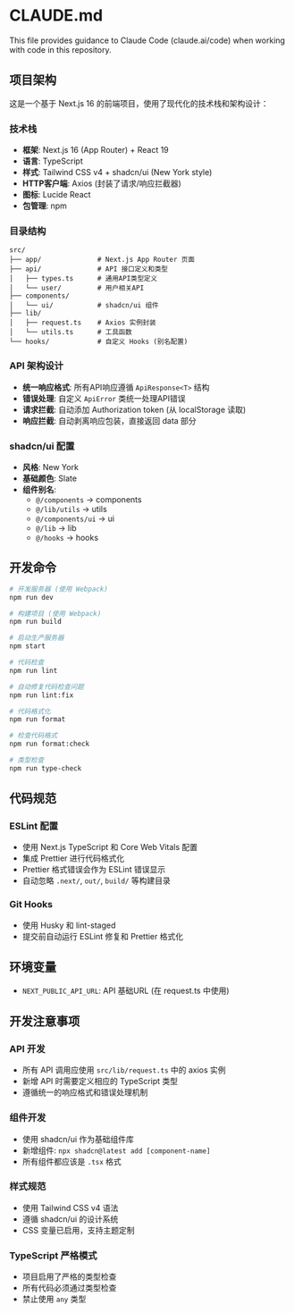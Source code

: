 # CLAUDE.md

This file provides guidance to Claude Code (claude.ai/code) when working with code in this repository.

## 项目架构

这是一个基于 Next.js 16 的前端项目，使用了现代化的技术栈和架构设计：

### 技术栈

- **框架**: Next.js 16 (App Router) + React 19
- **语言**: TypeScript
- **样式**: Tailwind CSS v4 + shadcn/ui (New York style)
- **HTTP客户端**: Axios (封装了请求/响应拦截器)
- **图标**: Lucide React
- **包管理**: npm

### 目录结构

```
src/
├── app/              # Next.js App Router 页面
├── api/              # API 接口定义和类型
│   ├── types.ts      # 通用API类型定义
│   └── user/         # 用户相关API
├── components/
│   └── ui/           # shadcn/ui 组件
├── lib/
│   ├── request.ts    # Axios 实例封装
│   └── utils.ts      # 工具函数
└── hooks/            # 自定义 Hooks (别名配置)
```

### API 架构设计

- **统一响应格式**: 所有API响应遵循 `ApiResponse<T>` 结构
- **错误处理**: 自定义 `ApiError` 类统一处理API错误
- **请求拦截**: 自动添加 Authorization token (从 localStorage 读取)
- **响应拦截**: 自动剥离响应包装，直接返回 data 部分

### shadcn/ui 配置

- **风格**: New York
- **基础颜色**: Slate
- **组件别名**:
  - `@/components` → components
  - `@/lib/utils` → utils
  - `@/components/ui` → ui
  - `@/lib` → lib
  - `@/hooks` → hooks

## 开发命令

```bash
# 开发服务器 (使用 Webpack)
npm run dev

# 构建项目 (使用 Webpack)
npm run build

# 启动生产服务器
npm start

# 代码检查
npm run lint

# 自动修复代码检查问题
npm run lint:fix

# 代码格式化
npm run format

# 检查代码格式
npm run format:check

# 类型检查
npm run type-check
```

## 代码规范

### ESLint 配置

- 使用 Next.js TypeScript 和 Core Web Vitals 配置
- 集成 Prettier 进行代码格式化
- Prettier 格式错误会作为 ESLint 错误显示
- 自动忽略 `.next/`, `out/`, `build/` 等构建目录

### Git Hooks

- 使用 Husky 和 lint-staged
- 提交前自动运行 ESLint 修复和 Prettier 格式化

## 环境变量

- `NEXT_PUBLIC_API_URL`: API 基础URL (在 request.ts 中使用)

## 开发注意事项

### API 开发

- 所有 API 调用应使用 `src/lib/request.ts` 中的 axios 实例
- 新增 API 时需要定义相应的 TypeScript 类型
- 遵循统一的响应格式和错误处理机制

### 组件开发

- 使用 shadcn/ui 作为基础组件库
- 新增组件: `npx shadcn@latest add [component-name]`
- 所有组件都应该是 `.tsx` 格式

### 样式规范

- 使用 Tailwind CSS v4 语法
- 遵循 shadcn/ui 的设计系统
- CSS 变量已启用，支持主题定制

### TypeScript 严格模式

- 项目启用了严格的类型检查
- 所有代码必须通过类型检查
- 禁止使用 `any` 类型
